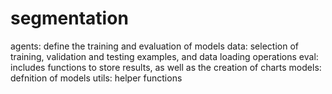 # segmentation

agents: define the training and evaluation of models
data: selection of training, validation and testing examples, and data loading operations
eval: includes functions to store results, as well as the creation of charts
models: defnition of models
utils: helper functions